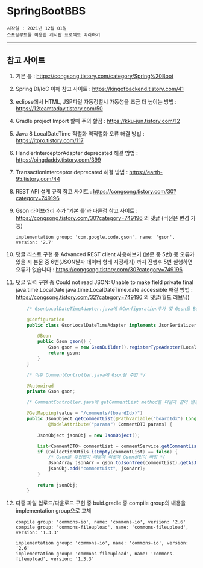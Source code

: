 # SpringBootBBS
    시작일 : 2021년 12월 01일 
    스프링부트를 이용한 게시판 프로젝트 따라하기
---
## 참고 사이트

1. 기본 틀 : https://congsong.tistory.com/category/Spring%20Boot

1. Spring DI/IoC 이해 참고 사이트 : https://kingofbackend.tistory.com/41

1. eclipse에서 HTML, JSP파일 자동정렬시 가동성을 조금 더 높이는 방법 : https://12teamtoday.tistory.com/50

1. Gradle project Import 할때 주의 할점 : https://kku-jun.tistory.com/12

1. Java 8 LocalDateTime 직렬화 역직렬화 오류 해결 방법 : https://itpro.tistory.com/117

1. HandlerInterceptorAdapter deprecated 해결 방법 : https://oingdaddy.tistory.com/399

1. TransactionInterceptor deprecated 해결 방법 : https://earth-95.tistory.com/44

1. REST API 설계 규칙 참고 사이트 : https://congsong.tistory.com/30?category=749196

1. Gson 라이브러리 추가 '기본 틀'과 다른점 참고 사이트 : https://congsong.tistory.com/30?category=749196 의 댓글 (버전은 변경 가능)
    ```
    implementation group: 'com.google.code.gson', name: 'gson', version: '2.7' 
    ```

1. 댓글 리스트 구현 중 Advanced REST client 사용해보기 (본문 중 5번) 중 오류가 있을 시 
본문 중 6번(JSON날짜 데이터 형태 지정하기) 까지 진행후 5번 실행하면 오류가 없습니다 : https://congsong.tistory.com/30?category=749196

1. 댓글 입력 구현 중 Could not read JSON: Unable to make field private final java.time.LocalDate java.time.LocalDateTime.date accessible 해결 방법 : https://congsong.tistory.com/32?category=749196 의 댓글(월드 러브님)

    ``` java
        /* GsonLocalDateTimeAdapter.java에 @Configuration추가 및 Gson을 Bean으로 등록 */

        @Configuration
        public class GsonLocalDateTimeAdapter implements JsonSerializer<LocalDateTime>, JsonDeserializer<LocalDateTime> {

            @Bean
            public Gson gson() {
                Gson gson = new GsonBuilder().registerTypeAdapter(LocalDateTime.class, new GsonLocalDateTimeAdapter()).create();
                return gson;
            }
        }
    ```

    ``` java
        /* 이후 CommentController.java에 Gson을 주입 */

        @Autowired
        private Gson gson;
    ```

    ``` java
        /* CommentController.java에 getCommentList method를 다음과 같이 변경 */

        @GetMapping(value = "/comments/{boardIdx}")
        public JsonObject getCommentList(@PathVariable("boardIdx") Long boardIdx,
                @ModelAttribute("params") CommentDTO params) {

            JsonObject jsonObj = new JsonObject();

            List<CommentDTO> commentList = commentService.getCommentList(params);
            if (CollectionUtils.isEmpty(commentList) == false) {
                /* Gson을 주입했기 때문에 이곳에 Gson선언이 빠짐 */
                JsonArray jsonArr = gson.toJsonTree(commentList).getAsJsonArray();
                jsonObj.add("commentList", jsonArr);
            }

            return jsonObj;
        }
    ```

1. 다중 파일 업로드/다운로드 구현 중 buid.gradle 중 compile group의 내용을 implementation group으로 교체

    ```
    compile group: 'commons-io', name: 'commons-io', version: '2.6'
    compile group: 'commons-fileupload', name: 'commons-fileupload', version: '1.3.3' 
    ```

    ```
    implementation group: 'commons-io', name: 'commons-io', version: '2.6'
    implementation group: 'commons-fileupload', name: 'commons-fileupload', version: '1.3.3'
    ```
